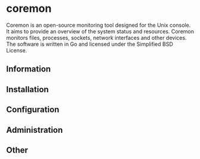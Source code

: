 # coremon

Coremon is an open-source monitoring tool designed for the Unix console. It aims to provide an overview of the system status and resources. Coremon monitors files, processes, sockets, network interfaces and other devices. The software is written in Go and licensed under the Simplified BSD License.

## Information

## Installation

## Configuration

## Administration

## Other
